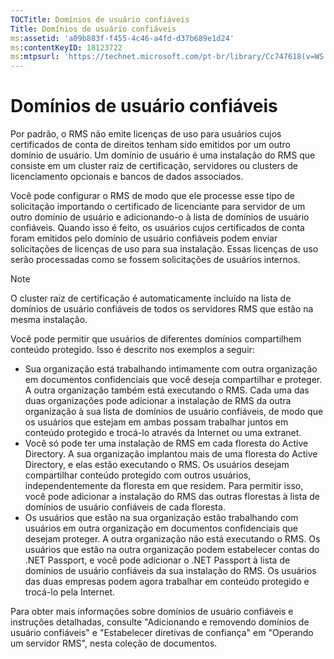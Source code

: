 ```yaml
---
TOCTitle: Domínios de usuário confiáveis
Title: Domínios de usuário confiáveis
ms:assetid: 'a09b883f-f455-4c46-a4fd-d37b689e1d24'
ms:contentKeyID: 18123722
ms:mtpsurl: 'https://technet.microsoft.com/pt-br/library/Cc747618(v=WS.10)'
---
```


Domínios de usuário confiáveis
==============================

Por padrão, o RMS não emite licenças de uso para usuários cujos certificados de conta de direitos tenham sido emitidos por um outro domínio de usuário. Um domínio de usuário é uma instalação do RMS que consiste em um cluster raiz de certificação, servidores ou clusters de licenciamento opcionais e bancos de dados associados.

Você pode configurar o RMS de modo que ele processe esse tipo de solicitação importando o certificado de licenciante para servidor de um outro domínio de usuário e adicionando-o à lista de domínios de usuário confiáveis. Quando isso é feito, os usuários cujos certificados de conta foram emitidos pelo domínio de usuário confiáveis podem enviar solicitações de licenças de uso para sua instalação. Essas licenças de uso serão processadas como se fossem solicitações de usuários internos.

> [!Note]  
> O cluster raiz de certificação é automaticamente incluído na lista de domínios de usuário confiáveis de todos os servidores RMS que estão na mesma instalação.

Você pode permitir que usuários de diferentes domínios compartilhem conteúdo protegido. Isso é descrito nos exemplos a seguir:

-   Sua organização está trabalhando intimamente com outra organização em documentos confidenciais que você deseja compartilhar e proteger. A outra organização também está executando o RMS. Cada uma das duas organizações pode adicionar a instalação de RMS da outra organização à sua lista de domínios de usuário confiáveis, de modo que os usuários que estejam em ambas possam trabalhar juntos em conteúdo protegido e trocá-lo através da Internet ou uma extranet.
-   Você só pode ter uma instalação de RMS em cada floresta do Active Directory. A sua organização implantou mais de uma floresta do Active Directory, e elas estão executando o RMS. Os usuários desejam compartilhar conteúdo protegido com outros usuários, independentemente da floresta em que residem. Para permitir isso, você pode adicionar a instalação do RMS das outras florestas à lista de domínios de usuário confiáveis de cada floresta.
-   Os usuários que estão na sua organização estão trabalhando com usuários em outra organização em documentos confidenciais que desejam proteger. A outra organização não está executando o RMS. Os usuários que estão na outra organização podem estabelecer contas do .NET Passport, e você pode adicionar o .NET Passport à lista de domínios de usuário confiáveis da sua instalação do RMS. Os usuários das duas empresas podem agora trabalhar em conteúdo protegido e trocá-lo pela Internet.

Para obter mais informações sobre domínios de usuário confiáveis e instruções detalhadas, consulte "Adicionando e removendo domínios de usuário confiáveis" e "Estabelecer diretivas de confiança" em "Operando um servidor RMS", nesta coleção de documentos.
